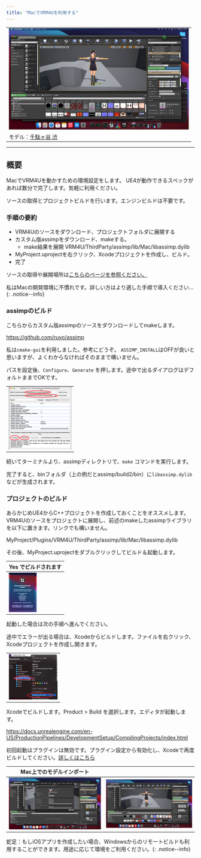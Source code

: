 ```yaml
---
title: "MacでVRM4Uを利用する"
---
```



||
|-|
|[![](./assets/images/small/03m_i2.png)](../assets/images/03m_i2.png)|
|モデル：[千駄ヶ谷 渋](https://hub.vroid.com/characters/675572020956181239/models/4479743608263344465)|


----

## 概要

MacでVRM4Uを動かすための環境設定をします。
UE4が動作できるスペックがあれば数分で完了します。気軽に利用ください。

ソースの取得とプロジェクトビルドを行います。エンジンビルドは不要です。

### 手順の要約

 - VRM4Uのソースをダウンロード、プロジェクトフォルダに展開する
 - カスタム版assimpをダウンロード、makeする。
     - make結果を展開 VRM4U/ThirdParty/assimp/lib/Mac/libassimp.dylib
 - MyProject.uprojectを右クリック、Xcodeプロジェクトを作成し、ビルド。
 - 完了

ソースの取得や展開場所は[こちらのページを参照ください。](../03_exe/)

私はMacの開発環境に不慣れです。詳しい方はより適した手順で導入ください…
{: .notice--info}

### assimpのビルド

こちらからカスタム版assimpのソースをダウンロードしてmakeします。

https://github.com/ruyo/assimp

私は`cmake-gui`を利用しました。参考にどうぞ。
`ASSIMP_INSTALL`はOFFが良いと思いますが、よくわからなければそのままで構いません。

パスを設定後、`Configure`、`Generate` を押します。途中で出るダイアログはデフォルトままでOKです。

||
|-|
|[![](./assets/images/small/03m_c1.png)](../assets/images/03m_c1.png)|

続いてターミナルより、assimpディレクトリで、`make` コマンドを実行します。

完了すると、binフォルダ（上の例だとassimp/build2/bin）に`libassimp.dylib` などが生成されます。

### プロジェクトのビルド

あらかじめUE4からC++プロジェクトを作成しておくことをオススメします。
VRM4Uのソースをプロジェクトに展開し、前述のmakeしたassimpライブラリを以下に置きます。リンクでも構いません。

MyProject/Plugins/VRM4U/ThirdParty/assimp/lib/Mac/libassimp.dylib


その後、MyProject.uprojectをダブルクリックしてビルド＆起動します。

|Yes でビルドされます|
|-|
|[![](./assets/images/small/03m_c3.png)](../assets/images/03m_c3.png)|

起動した場合は次の手順へ進んでください。

途中でエラーが出る場合は、Xcodeからビルドします。ファイルを右クリック、Xcodeプロジェクトを作成し開きます。

||
|-|
|[![](./assets/images/small/03m_c2.png)](../assets/images/03m_c2.png)|

Xcodeでビルドします。Product > Build を選択します。エディタが起動します。

https://docs.unrealengine.com/en-US/ProductionPipelines/DevelopmentSetup/CompilingProjects/index.html


初回起動はプラグインは無効です。プラグイン設定から有効化し、Xcodeで再度ビルドしてください。[詳しくはこちら](../01_quick-start/)


|Mac上でのモデルインポート||
|-|-|
|[![](./assets/images/small/03m_i1.png)](../assets/images/03m_i1.png)|[![](./assets/images/small/03m_i2.png)](../assets/images/03m_i2.png)|

蛇足：もしiOSアプリを作成したい場合、Windowsからのリモートビルドも利用することができます。用途に応じて環境をご利用ください。{: .notice--info}
